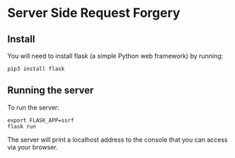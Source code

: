 # Server Side Request Forgery

## Install

You will need to install flask (a simple Python web framework) by running:

    pip3 install flask

## Running the server

To run the server:

    export FLASK_APP=ssrf
    flask run

The server will print a localhost address to the console that you can access via your browser.
